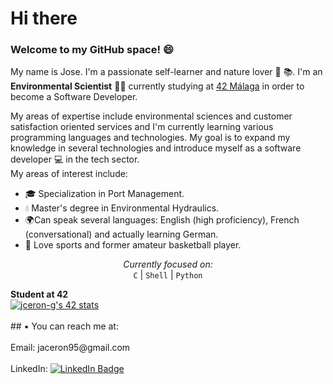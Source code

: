 # Hi there 
### Welcome to my GitHub space! 😄
My name is Jose. I'm a passionate self-learner and nature lover 🌲 📚. I'm an **Environmental Scientist** 🐢🌻 currently studying at [42 Málaga](https://www.42malaga.com/) in order to become a Software Developer.

My areas of expertise include environmental sciences and customer satisfaction oriented services and I'm currently learning various programming languages and technologies. My goal is to expand my knowledge in several technologies and introduce myself as a software developer 💻 in the tech sector.
<br />
My areas of interest include:

* 🎓 Specialization in Port Management.
* 💧 Master's degree in Environmental Hydraulics.
* 🌍Can speak several languages: English (high proficiency), French (conversational) and actually learning German.
* 🏀 Love sports and former amateur basketball player.
<p align="center">
<i> Currently focused on: </i> <br />
<code>C</code> | <code>Shell</code> | <code>Python</code>
  <summary> <b>Student at 42</b> </summary>
<a href="https://github.com/oakoudad/badge42"><img src="https://badge.mediaplus.ma/darkblue/jceron-g?1337Badge=off&UM6P=off" alt="jceron-g's 42 stats" /></a>
<br /><br />
## ▪️ You can reach me at:
<br /><br />
Email: jaceron95@gmail.com
<br /><br />
LinkedIn: <a href="[https://www.linkedin.com/in/tu-usuario/](https://www.linkedin.com/in/jos%C3%A9-antonio-cer%C3%B3n-guti%C3%A9rrez-0a111518a/)">
  <img src="https://img.shields.io/badge/LinkedIn-Connect-blue?logo=linkedin&style=flat-square" alt="LinkedIn Badge">
</a>
